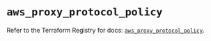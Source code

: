 # `aws_proxy_protocol_policy`

Refer to the Terraform Registry for docs: [`aws_proxy_protocol_policy`](https://registry.terraform.io/providers/hashicorp/aws/3.76.1/docs/resources/proxy_protocol_policy).
